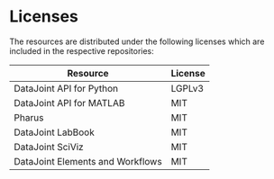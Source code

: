 # Licenses

The resources are distributed under the following licenses which are included in the
respective repositories:

| Resource | License |
| --- | --- |
| DataJoint API for Python | LGPLv3 |
| DataJoint API for MATLAB | MIT |
| Pharus | MIT |
| DataJoint LabBook | MIT |
| DataJoint SciViz | MIT |
| DataJoint Elements and Workflows | MIT |
